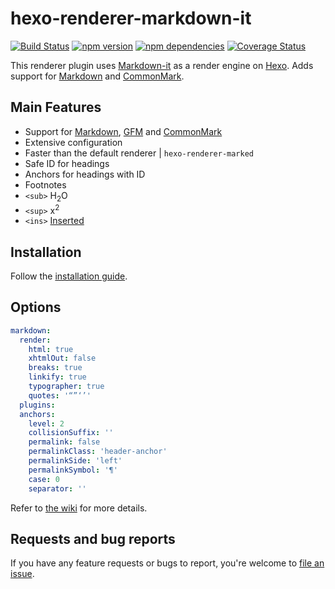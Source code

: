 # hexo-renderer-markdown-it

[![Build Status](https://travis-ci.org/hexojs/hexo-renderer-markdown-it.svg?branch=master)](https://travis-ci.org/hexojs/hexo-renderer-markdown-it)
[![npm version](https://badge.fury.io/js/hexo-renderer-markdown-it.svg)](https://www.npmjs.com/package/hexo-renderer-markdown-it)
[![npm dependencies](https://david-dm.org/hexojs/hexo-renderer-markdown-it.svg)](https://david-dm.org/hexojs/hexo-renderer-markdown-it)
[![Coverage Status](https://coveralls.io/repos/github/hexojs/hexo-renderer-markdown-it/badge.svg?branch=master)](https://coveralls.io/github/hexojs/hexo-renderer-markdown-it?branch=master)

This renderer plugin uses [Markdown-it] as a render engine on [Hexo]. Adds support for [Markdown] and [CommonMark].

## Main Features
- Support for [Markdown], [GFM] and [CommonMark]
- Extensive configuration
- Faster than the default renderer | `hexo-renderer-marked`
- Safe ID for headings
- Anchors for headings with ID
- Footnotes
- `<sub>` H<sub>2</sub>O
- `<sup>` x<sup>2</sup>
- `<ins>` <ins>Inserted</ins>

## Installation
Follow the [installation guide](https://github.com/hexojs/hexo-renderer-markdown-it/wiki/Getting-Started).

## Options

``` yml
markdown:
  render:
    html: true
    xhtmlOut: false
    breaks: true
    linkify: true
    typographer: true
    quotes: '“”‘’'
  plugins:
  anchors:
    level: 2
    collisionSuffix: ''
    permalink: false
    permalinkClass: 'header-anchor'
    permalinkSide: 'left'
    permalinkSymbol: '¶'
    case: 0
    separator: ''
```

Refer to [the wiki](https://github.com/hexojs/hexo-renderer-markdown-it/wiki) for more details.

## Requests and bug reports
If you have any feature requests or bugs to report, you're welcome to [file an issue](https://github.com/hexojs/hexo-renderer-markdown-it/issues).


[CommonMark]: http://commonmark.org/
[Markdown]: http://daringfireball.net/projects/markdown/
[GFM]: https://help.github.com/articles/github-flavored-markdown/
[Markdown-it]: https://github.com/markdown-it/markdown-it
[Hexo]: http://hexo.io/
